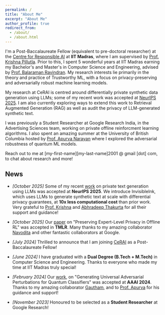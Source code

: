 ```yaml
---
permalink: /
title: "About Me"
excerpt: "About Me"
author_profile: true
redirect_from: 
  - /about/
  - /about.html
---
```


I'm a Post-Baccalaureate Fellow (equivalent to pre-doctoral researcher) at the [Centre for Responsible AI](https://cerai.iitm.ac.in/) at **IIT Madras**, where I am supervised by [Prof. Krishna Pillutla](https://krishnap25.github.io/). Prior to this, I spent 5 wonderful years at IIT Madras earning my Bachelor's and Master's in Computer Science and Engineering, advised by [Prof. Balaraman Ravindran](https://dsai.iitm.ac.in/~ravi/). My research interests lie primarily in the theory and practice of Trustworthy ML, with a focus on privacy-preserving and adversarially robust machine learning models. 

My research at CeRAI is centred around differentially private synthetic data generation using LLMs; some of my recent work was accepted at [NeurIPS 2025](https://arxiv.org/pdf/2507.02974). I am also currently exploring ways to extend this work to Retrieval Augmented Generation (RAG) as well as audit the privacy of LLM-generated synthetic text.

I was previously a Student Researcher at Google Research India, in the Advertising Sciences team, working on private offline reinforcment learning algorithms. I also spent an amazing summer at the University of British Columbia hosted by [Prof. Apurva Narayan](https://a-narayan.github.io/) where I explored the adversarial robustness of quantum ML models. 

Reach out to me at [my-first-name][my-last-name]2001 @ gmail [dot] com, to chat about research and more!


## News

* *[October 2025]* Some of my recent [work](https://arxiv.org/pdf/2507.02974) on private text generation using LLMs was accepted at **NeurIPS 2025**. We introduce InvisibleInk, which uses LLMs to generate synthetic text at scale with differential privacy guarantees, at **10x less computational cost** than prior work. Very grateful to [Prof. Krishna](https://krishnap25.github.io/) and [Abhradeep Thakurta](https://athakurta.squarespace.com/) for all their support and guidance!

* *[October 2025]* Our [paper](https://openreview.net/pdf?id=2bj0eVgCdO) on "Preserving Expert-Level Privacy in Offline RL" was accepted in **TMLR**. Many thanks to my amazing collaborator [Navodita](https://scholar.google.com/citations?user=hcsR-tMAAAAJ) and other fantastic collaborators at Google.

* *[July 2024]* Thrilled to announce that I am joining [CeRAI](https://cerai.iitm.ac.in/) as a Post-Baccalaureate Fellow!

* *[June 2024]* I have graduated with a **Dual Degree (B.Tech + M.Tech)** in Computer Science and Engineering. Thanks to everyone who made my time at IIT Madras truly special!

* *[February 2024]* Our [work](https://arxiv.org/pdf/2402.08648), on "Generating Universal Adversarial Perturbations for Quantum Classifiers" was accepted at **AAAI 2024**. Thanks to my amazing collaborator [Gautham](https://www.linkedin.com/in/gautham-govind-a-8357211a7/), and to [Prof. Apurva](https://a-narayan.github.io/) for his guidance and support!

* *[November 2023]* Honoured to be selected as a **Student Researcher** at Google Research!
